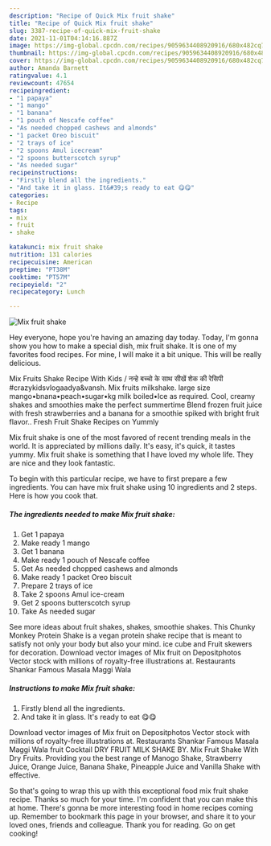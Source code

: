 ```yaml
---
description: "Recipe of Quick Mix fruit shake"
title: "Recipe of Quick Mix fruit shake"
slug: 3387-recipe-of-quick-mix-fruit-shake
date: 2021-11-01T04:14:16.887Z
image: https://img-global.cpcdn.com/recipes/9059634408920916/680x482cq70/mix-fruit-shake-recipe-main-photo.jpg
thumbnail: https://img-global.cpcdn.com/recipes/9059634408920916/680x482cq70/mix-fruit-shake-recipe-main-photo.jpg
cover: https://img-global.cpcdn.com/recipes/9059634408920916/680x482cq70/mix-fruit-shake-recipe-main-photo.jpg
author: Amanda Barnett
ratingvalue: 4.1
reviewcount: 47654
recipeingredient:
- "1 papaya"
- "1 mango"
- "1 banana"
- "1 pouch of Nescafe coffee"
- "As needed chopped cashews and almonds"
- "1 packet Oreo biscuit"
- "2 trays of ice"
- "2 spoons Amul icecream"
- "2 spoons butterscotch syrup"
- "As needed sugar"
recipeinstructions:
- "Firstly blend all the ingredients."
- "And take it in glass. It&#39;s ready to eat 😋😋"
categories:
- Recipe
tags:
- mix
- fruit
- shake

katakunci: mix fruit shake 
nutrition: 131 calories
recipecuisine: American
preptime: "PT38M"
cooktime: "PT57M"
recipeyield: "2"
recipecategory: Lunch

---
```



![Mix fruit shake](https://img-global.cpcdn.com/recipes/9059634408920916/680x482cq70/mix-fruit-shake-recipe-main-photo.jpg)

Hey everyone, hope you're having an amazing day today. Today, I'm gonna show you how to make a special dish, mix fruit shake. It is one of my favorites food recipes. For mine, I will make it a bit unique. This will be really delicious.

Mix Fruits Shake Recipe With Kids / नन्हे बच्चो के साथ सीखें शेक की रेसिपी #crazykidsvlogaadya&amp;vansh. Mix fruits milkshake. large size mango•bnana•peach•sugar•kg milk boiled•Ice as required. Cool, creamy shakes and smoothies make the perfect summertime Blend frozen fruit juice with fresh strawberries and a banana for a smoothie spiked with bright fruit flavor.. Fresh Fruit Shake Recipes on Yummly

Mix fruit shake is one of the most favored of recent trending meals in the world. It is appreciated by millions daily. It's easy, it's quick, it tastes yummy. Mix fruit shake is something that I have loved my whole life. They are nice and they look fantastic.


To begin with this particular recipe, we have to first prepare a few ingredients. You can have mix fruit shake using 10 ingredients and 2 steps. Here is how you cook that.

<!--inarticleads1-->

##### The ingredients needed to make Mix fruit shake:

1. Get 1 papaya
1. Make ready 1 mango
1. Get 1 banana
1. Make ready 1 pouch of Nescafe coffee
1. Get As needed chopped cashews and almonds
1. Make ready 1 packet Oreo biscuit
1. Prepare 2 trays of ice
1. Take 2 spoons Amul ice-cream
1. Get 2 spoons butterscotch syrup
1. Take As needed sugar


See more ideas about fruit shakes, shakes, smoothie shakes. This Chunky Monkey Protein Shake is a vegan protein shake recipe that is meant to satisfy not only your body but also your mind. ice cube and Fruit skewers for decoration. Download vector images of Mix fruit on Depositphotos Vector stock with millions of royalty-free illustrations at. Restaurants Shankar Famous Masala Maggi Wala 

<!--inarticleads2-->

##### Instructions to make Mix fruit shake:

1. Firstly blend all the ingredients.
1. And take it in glass. It&#39;s ready to eat 😋😋


Download vector images of Mix fruit on Depositphotos Vector stock with millions of royalty-free illustrations at. Restaurants Shankar Famous Masala Maggi Wala fruit Cocktail DRY FRUIT MILK SHAKE BY. Mix Fruit Shake With Dry Fruits. Providing you the best range of Manogo Shake, Strawberry Juice, Orange Juice, Banana Shake, Pineapple Juice and Vanilla Shake with effective. 

So that's going to wrap this up with this exceptional food mix fruit shake recipe. Thanks so much for your time. I'm confident that you can make this at home. There's gonna be more interesting food in home recipes coming up. Remember to bookmark this page in your browser, and share it to your loved ones, friends and colleague. Thank you for reading. Go on get cooking!
